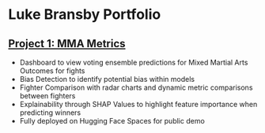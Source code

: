 # Luke Bransby Portfolio

## [Project 1: MMA Metrics](https://github.com/lbransby1/MMAMetrics)
* Dashboard to view voting ensemble predictions for Mixed Martial Arts Outcomes for fights
* Bias Detection to identify potential bias within models
* Fighter Comparison with radar charts and dynamic metric comparisons between fighters 
* Explainability through SHAP Values to highlight feature importance when predicting winners
* Fully deployed on Hugging Face Spaces for public demo
<!--
**lbransby1/lbransby1** is a ✨ _special_ ✨ repository because its `README.md` (this file) appears on your GitHub profile.

Here are some ideas to get you started:

- 🔭 I’m currently working on ...
- 🌱 I’m currently learning ...
- 👯 I’m looking to collaborate on ...
- 🤔 I’m looking for help with ...
- 💬 Ask me about ...
- 📫 How to reach me: ...
- 😄 Pronouns: ...
- ⚡ Fun fact: ...
-->
